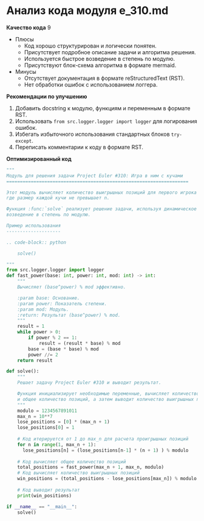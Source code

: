 # Анализ кода модуля e_310.md

**Качество кода**
9
- Плюсы
    - Код хорошо структурирован и логически понятен.
    - Присутствует подробное описание задачи и алгоритма решения.
    - Используется быстрое возведение в степень по модулю.
    - Присутствуют блок-схема алгоритма в формате mermaid.
- Минусы
    - Отсутствует документация в формате reStructuredText (RST).
    - Нет обработки ошибок с использованием логгера.

**Рекомендации по улучшению**

1.  Добавить docstring к модулю, функциям и переменным в формате RST.
2.  Использовать `from src.logger.logger import logger` для логирования ошибок.
3.  Избегать избыточного использования стандартных блоков `try-except`.
4.  Переписать комментарии к коду в формате RST.

**Оптимизированный код**

```python
"""
Модуль для решения задачи Project Euler #310: Игра в ним с кучами
===================================================================

Этот модуль вычисляет количество выигрышных позиций для первого игрока в игре ним с n кучами,
где размер каждой кучи не превышает n.

Функция :func:`solve` реализует решение задачи, используя динамическое программирование и быстрое
возведение в степень по модулю.

Пример использования
--------------------

.. code-block:: python

    solve()

"""
from src.logger.logger import logger
def fast_power(base: int, power: int, mod: int) -> int:
    """
    Вычисляет (base^power) % mod эффективно.

    :param base: Основание.
    :param power: Показатель степени.
    :param mod: Модуль.
    :return: Результат (base^power) % mod.
    """
    result = 1
    while power > 0:
        if power % 2 == 1:
            result = (result * base) % mod
        base = (base * base) % mod
        power //= 2
    return result

def solve():
    """
    Решает задачу Project Euler #310 и выводит результат.

    Функция инициализирует необходимые переменные, вычисляет количество проигрышных позиций
    и общее количество позиций, а затем выводит количество выигрышных позиций.
    """
    modulo = 1234567891011
    max_n = 10**7
    lose_positions = [0] * (max_n + 1)
    lose_positions[0] = 1
    
    # Код итерируется от 1 до max_n для расчета проигрышных позиций
    for n in range(1, max_n + 1):
      lose_positions[n] = (lose_positions[n-1] * (n + 1) ) % modulo
    
    # Код вычисляет общее количество позиций
    total_positions = fast_power(max_n + 1, max_n, modulo)
    # Код вычисляет количество выигрышных позиций
    win_positions = (total_positions - lose_positions[max_n]) % modulo
    
    # Код выводит результат
    print(win_positions)

if __name__ == "__main__":
    solve()
```